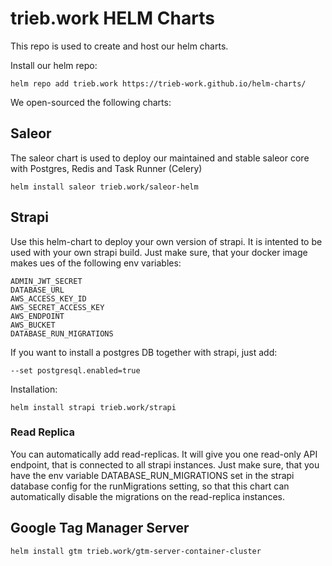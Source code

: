 # trieb.work HELM Charts
This repo is used to create and host our helm charts.

Install our helm repo:

```
helm repo add trieb.work https://trieb-work.github.io/helm-charts/
```

We open-sourced the following charts:

## Saleor
The saleor chart is used to deploy our maintained and stable saleor core with Postgres, Redis and Task Runner (Celery)
```
helm install saleor trieb.work/saleor-helm
```

## Strapi
Use this helm-chart to deploy your own version of strapi. It is intented to be used with your own strapi build. Just make sure, that your docker image makes ues of the following env variables: 
```
ADMIN_JWT_SECRET
DATABASE_URL
AWS_ACCESS_KEY_ID
AWS_SECRET_ACCESS_KEY
AWS_ENDPOINT
AWS_BUCKET
DATABASE_RUN_MIGRATIONS
```

If you want to install a postgres DB together with strapi, just add:
```
--set postgresql.enabled=true
```

Installation: 

```
helm install strapi trieb.work/strapi
```
### Read Replica
You can automatically add read-replicas. It will give you one read-only API endpoint, that is connected to all strapi instances. Just make sure, that
you have the env variable DATABASE_RUN_MIGRATIONS set in the strapi database config for the runMigrations setting, so that this chart can automatically disable the migrations on the read-replica instances.


## Google Tag Manager Server
```
helm install gtm trieb.work/gtm-server-container-cluster
```
